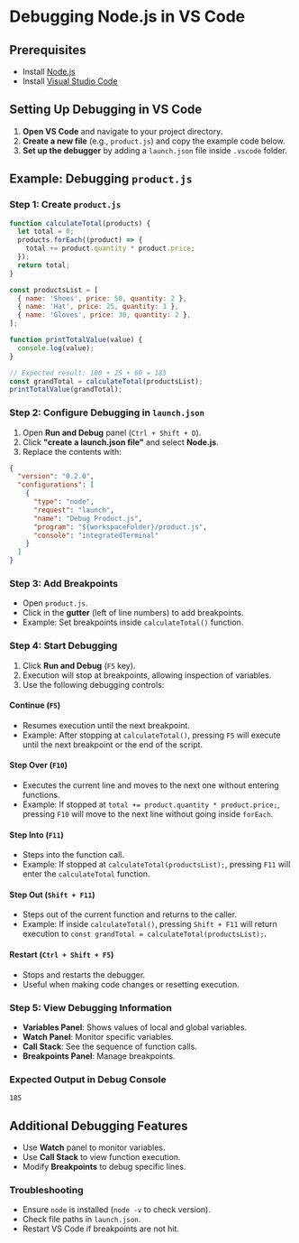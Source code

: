 # Debugging Node.js in VS Code

## Prerequisites
- Install [Node.js](https://nodejs.org/)
- Install [Visual Studio Code](https://code.visualstudio.com/)

## Setting Up Debugging in VS Code

1. **Open VS Code** and navigate to your project directory.
2. **Create a new file** (e.g., `product.js`) and copy the example code below.
3. **Set up the debugger** by adding a `launch.json` file inside `.vscode` folder.
   
## Example: Debugging `product.js`

### Step 1: Create `product.js`
```javascript
function calculateTotal(products) {
  let total = 0;
  products.forEach((product) => {
    total += product.quantity * product.price;
  });
  return total;
}

const productsList = [
  { name: 'Shoes', price: 50, quantity: 2 },
  { name: 'Hat', price: 25, quantity: 1 },
  { name: 'Gloves', price: 30, quantity: 2 },
];

function printTotalValue(value) {
  console.log(value);
}

// Expected result: 100 + 25 + 60 = 185
const grandTotal = calculateTotal(productsList);
printTotalValue(grandTotal);
```

### Step 2: Configure Debugging in `launch.json`

1. Open **Run and Debug** panel (`Ctrl + Shift + D`).
2. Click **"create a launch.json file"** and select **Node.js**.
3. Replace the contents with:

```json
{
  "version": "0.2.0",
  "configurations": [
    {
      "type": "node",
      "request": "launch",
      "name": "Debug Product.js",
      "program": "${workspaceFolder}/product.js",
      "console": "integratedTerminal"
    }
  ]
}
```

### Step 3: Add Breakpoints
- Open `product.js`.
- Click in the **gutter** (left of line numbers) to add breakpoints.
- Example: Set breakpoints inside `calculateTotal()` function.

### Step 4: Start Debugging
1. Click **Run and Debug** (`F5` key).
2. Execution will stop at breakpoints, allowing inspection of variables.
3. Use the following debugging controls:

#### Continue (`F5`)
- Resumes execution until the next breakpoint.
- Example: After stopping at `calculateTotal()`, pressing `F5` will execute until the next breakpoint or the end of the script.

#### Step Over (`F10`)
- Executes the current line and moves to the next one without entering functions.
- Example: If stopped at `total += product.quantity * product.price;`, pressing `F10` will move to the next line without going inside `forEach`.

#### Step Into (`F11`)
- Steps into the function call.
- Example: If stopped at `calculateTotal(productsList);`, pressing `F11` will enter the `calculateTotal` function.

#### Step Out (`Shift + F11`)
- Steps out of the current function and returns to the caller.
- Example: If inside `calculateTotal()`, pressing `Shift + F11` will return execution to `const grandTotal = calculateTotal(productsList);`.

#### Restart (`Ctrl + Shift + F5`)
- Stops and restarts the debugger.
- Useful when making code changes or resetting execution.

### Step 5: View Debugging Information
- **Variables Panel**: Shows values of local and global variables.
- **Watch Panel**: Monitor specific variables.
- **Call Stack**: See the sequence of function calls.
- **Breakpoints Panel**: Manage breakpoints.

### Expected Output in Debug Console
```plaintext
185
```

## Additional Debugging Features
- Use **Watch** panel to monitor variables.
- Use **Call Stack** to view function execution.
- Modify **Breakpoints** to debug specific lines.

### Troubleshooting
- Ensure `node` is installed (`node -v` to check version).
- Check file paths in `launch.json`.
- Restart VS Code if breakpoints are not hit.